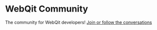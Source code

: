 # WebQit Community
The community for WebQit developers!
[Join or follow the conversations](/webqit/community/discussions)
